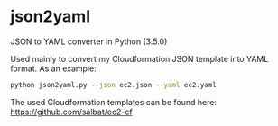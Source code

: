# json2yaml
JSON to YAML converter in Python (3.5.0)

Used mainly to convert my Cloudformation JSON template into YAML format. As an example:

```bash
python json2yaml.py --json ec2.json --yaml ec2.yaml
```
The used Cloudformation templates can be found here:
https://github.com/salbat/ec2-cf
